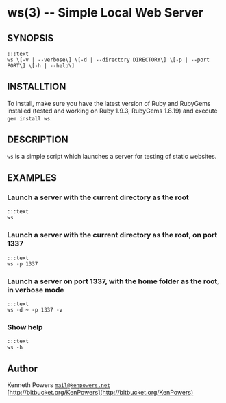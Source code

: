 ws(3) -- Simple Local Web Server
=============================

## SYNOPSIS
    :::text
    ws \[-v | --verbose\] \[-d | --directory DIRECTORY\] \[-p | --port PORT\] \[-h | --help\]

## INSTALLTION

To install, make sure you have the latest version of Ruby and RubyGems installed (tested and working on Ruby 1.9.3, RubyGems 1.8.19) and execute `gem install ws`.

## DESCRIPTION

`ws` is a simple script which launches a server for testing of static websites.

## EXAMPLES

### Launch a server with the current directory as the root

    :::text
    ws

### Launch a server with the current directory as the root, on port 1337

    :::text
    ws -p 1337

### Launch a server on port 1337, with the home folder as the root, in verbose mode

    :::text
    ws -d ~ -p 1337 -v

### Show help

    :::text
    ws -h

## Author

Kenneth Powers [`mail@kenpowers.net`](mailto:mail@kenpowers.net)  
[http://bitbucket.org/KenPowers](http://bitbucket.org/KenPowers)